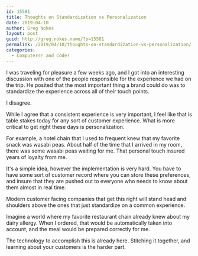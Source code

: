 ```yaml
---
id: 15581
title: Thoughts on Standardization vs Personalization 
date: 2019-04-10
author: Greg Nokes
layout: post
guid: http://greg.nokes.name/?p=15581
permalink: /2019/04/10/thoughts-on-standardization-vs-personalization/
categories:
  - Computers! and Code!
---
```


I was traveling for pleasure a few weeks ago, and I got into an interesting discussion with one of the people responsible for the experience we had on the trip. He posited that the most important thing a brand could do was to standardize the experience across all of their touch points.

I disagree.

<!-- more -->

While I agree that a consistent experience is very important, I feel like that is table stakes today for any sort of customer experience. What is more critical to get right these days is personalization.

For example, a hotel chain that I used to frequent knew that my favorite snack was wasabi peas. About half of the time that I arrived in my room, there was some wasabi peas waiting for me. That personal touch insured years of loyalty from me.

It's a simple idea, however the implementation is very hard. You have to have some sort of customer record where you can store these preferences, and insure that they are pushed out to everyone who needs to know about them almost in real time.

Modern customer facing companies that get this right will stand head and shoulders above the ones that just standardize on a common experience.

Imagine a world where my favorite restaurant chain already knew about my dairy allergy. When I ordered, that would be automatically taken into account, and the meal would be prepared correctly for me.

The technology to accomplish this is already here. Stitching it together, and learning about your customers is the harder part.
